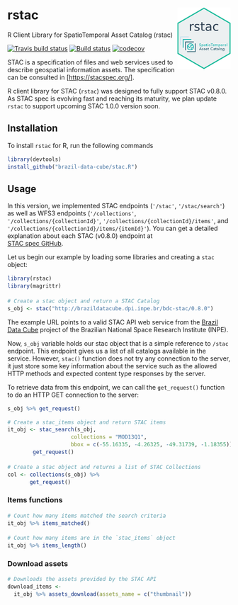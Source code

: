 # rstac <img src="inst/extdata/img/logo.png" align="right" width="120" />
R Client Library for SpatioTemporal Asset Catalog (rstac)

[![Travis build status](https://travis-ci.com/OldLipe/stac.R.svg?branch=master)](https://travis-ci.com/OldLipe/stac.R) [![Build status](https://ci.appveyor.com/api/projects/status/73w7h6u46l1587jj?svg=true)](https://ci.appveyor.com/project/OldLipe/stac-r) [![codecov](https://codecov.io/gh/OldLipe/stac.R/branch/master/graph/badge.svg)](https://codecov.io/gh/OldLipe/stac.R)

STAC is a specification of files and web services used to describe geospatial information assets.
The specification can be consulted in [https://stacspec.org/].

R client library for STAC (`rstac`) was designed to fully support STAC v0.8.0. 
As STAC spec is evolving fast and reaching its maturity, we plan update `rstac` to support upcoming STAC 1.0.0 version soon.

## Installation

To install `rstac` for R, run the following commands 

```R
library(devtools)
install_github("brazil-data-cube/stac.R")
```

## Usage

In this version, we implemented STAC endpoints (`'/stac'`, `'/stac/search'`) as 
well as WFS3 endpoints (`'/collections'`, `'/collections/{collectionId}'`, 
`'/collections/{collectionId}/items'`, and 
`'/collections/{collectionId}/items/{itemId}'`). You can get a detailed 
explanation about each STAC (v0.8.0) endpoint at   
[STAC spec GitHub](https://github.com/radiantearth/stac-spec/tree/v0.8.0).

Let us begin our example by loading some libraries and creating a `stac` object:
```R
library(rstac)
library(magrittr)

# Create a stac object and return a STAC Catalog
s_obj <- stac("http://brazildatacube.dpi.inpe.br/bdc-stac/0.8.0")
```

The example URL points to a valid STAC API web service from the 
[Brazil Data Cube](http://brazildatacube.org/) project of the Brazilian 
National Space Research Institute (INPE).

Now, `s_obj` variable holds our stac object that is a simple reference to 
`/stac` endpoint. This endpoint gives us a list of all catalogs available in
the service. However, `stac()` function does not try any connection to the 
server, it just store some key information about the service such as the 
allowed HTTP methods and expected content type responses by the server.

To retrieve data from this endpoint, we can call the `get_request()` function 
to do an HTTP GET connection to the server:

```R
s_obj %>% get_request()
```


```R
# Create a stac_items object and return STAC items
it_obj <- stac_search(s_obj,
                    collections = "MOD13Q1",
                    bbox = c(-55.16335, -4.26325, -49.31739, -1.18355)) %>%
        get_request()
        
# Create a stac object and returns a list of STAC Collections
col <- collections(s_obj) %>%
       get_request()

```

### Items functions

```R
# Count how many items matched the search criteria
it_obj %>% items_matched()

# Count how many items are in the `stac_items` object
it_obj %>% items_length()
```

### Download assets

```R
# Downloads the assets provided by the STAC API
download_items <- 
  it_obj %>% assets_download(assets_name = c("thumbnail"))
```
